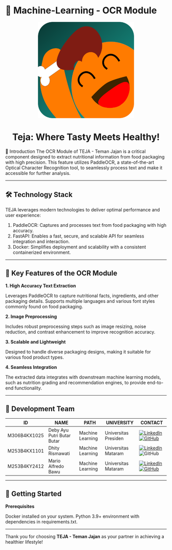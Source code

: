 # 🤖 Machine-Learning - OCR Module
<div align="center">
  <img src="https://github.com/Capstone-Project-C242-PS120/.github/blob/c711f73cbe5c263ac1b8b061312c44317fd056de/assets/SiTeja%20icon.png" alt="SiTeja Logo" width="300" />
  <h1>Teja: Where Tasty Meets Healthy!</h1>
</div>
📖 Introduction
The OCR Module of TEJA - Teman Jajan is a critical component designed to extract nutritional information from food packaging with high precision. This feature utilizes PaddleOCR, a state-of-the-art Optical Character Recognition tool, to seamlessly process text and make it accessible for further analysis.

---

## 🛠 Technology Stack  
TEJA leverages modern technologies to deliver optimal performance and user experience:  
1. PaddleOCR: Captures and processes text from food packaging with high accuracy.
4. FastAPI: Enables a fast, secure, and scalable API for seamless integration and interaction.
5. Docker: Simplifies deployment and scalability with a consistent containerized environment.
   
---
## 🚀 Key Features of the OCR Module
**1. High Accuracy Text Extraction**

Leverages PaddleOCR to capture nutritional facts, ingredients, and other packaging details.
Supports multiple languages and various font styles commonly found on food packaging.

**2. Image Preprocessing**

Includes robust preprocessing steps such as image resizing, noise reduction, and contrast enhancement to improve recognition accuracy.

**3. Scalable and Lightweight**

Designed to handle diverse packaging designs, making it suitable for various food product types.

**4. Seamless Integration**

The extracted data integrates with downstream machine learning models, such as nutrition grading and recommendation engines, to provide end-to-end functionality.

---
## 👥 Development Team  
| ID          | NAME                     | PATH               | UNIVERSITY              | CONTACT                                                                                                                                      |  
|-------------|--------------------------|--------------------|-------------------------|----------------------------------------------------------------------------------------------------------------------------------------------|  
| M306B4KX1025 | Deby Ayu Putri Butar Butar | Machine Learning   | Universitas Presiden    | [![LinkedIn](https://img.shields.io/badge/LinkedIn-%230077B5.svg?style=flat-square&logo=linkedin&logoColor=white)](https://www.linkedin.com/in/debybutar/) [![GitHub](https://img.shields.io/badge/GitHub-100000?style=flat-square&logo=github&logoColor=white)](https://github.com/keiichiro05) |  
| M253B4KX1101 | Dhity Rismawati         | Machine Learning   | Universitas Mataram     | [![LinkedIn](https://img.shields.io/badge/LinkedIn-%230077B5.svg?style=flat-square&logo=linkedin&logoColor=white)](https://www.linkedin.com/in/dhity-rismawati-425a52211/) ![GitHub](https://img.shields.io/badge/GitHub-100000?style=flat-square&logo=github&logoColor=white) |  
| M253B4KY2412 | Mario Alfredo Bawu       | Machine Learning   | Universitas Mataram     | [![LinkedIn](https://img.shields.io/badge/LinkedIn-%230077B5.svg?style=flat-square&logo=linkedin&logoColor=white)](https://www.linkedin.com/in/malba-mario/) [![GitHub](https://img.shields.io/badge/GitHub-100000?style=flat-square&logo=github&logoColor=white)](https://github.com/Malbamario) |  

---

## 🚀 Getting Started
**Prerequisites**

Docker installed on your system.
Python 3.9+ environment with dependencies in requirements.txt.

---
Thank you for choosing **TEJA - Teman Jajan** as your partner in achieving a healthier lifestyle!  
